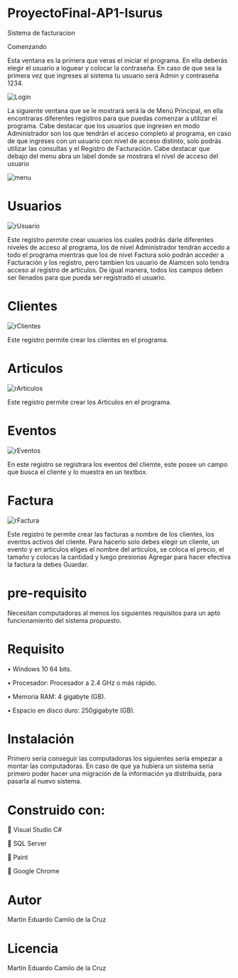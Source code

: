 # ProyectoFinal-AP1-Isurus
Sistema de facturacion

Comenzando

Esta ventana es la primera que veras el iniciar el programa. En ella deberás elegir el usuario a loguear y colocar la contraseña. En caso de que sea la primera vez que ingreses al sistema tu usuario será Admin y contraseña 1234.

![Login](https://user-images.githubusercontent.com/54560181/69508599-a924b200-0f0c-11ea-812c-6b0b481edc57.jpg)

La siguiente ventana que se le mostrará será la de Menú Principal, en ella encontraras diferentes registros para que puedas comenzar a utilizar el programa. Cabe destacar que los usuarios que ingresen en modo Administrador son los que tendrán el acceso completo al programa, en caso de que ingreses con un usuario con nivel de acceso distinto, solo podrás utilizar las consultas y el Registro de Facturación. Cabe destacar que debajo del menu abra un label donde se mostrara el nivel de acceso del usuario

![menu](https://user-images.githubusercontent.com/54560181/69509147-4a603800-0f0e-11ea-81e1-f8ec0f5f5660.jpg)

# Usuarios

![rUsuario](https://user-images.githubusercontent.com/54560181/69542192-4c9fb200-0f61-11ea-97bb-aff39bcc1013.jpg)

Este registro permite crear usuarios los cuales podrás darle diferentes niveles de acceso al programa, los de nivel Administrador tendrán accedo a todo el programa mientras que los de nivel Factura solo podrán acceder a Facturación y los registro, pero tambien los usuario de Alamcen solo tendra acceso al registro de articulos. De igual manera, todos los campos deben ser llenados para que pueda ser registrado el usuario.

# Clientes

![rClientes](https://user-images.githubusercontent.com/54560181/69542468-e6675f00-0f61-11ea-89bd-329770a8a889.jpg)

Este registro permite crear los clientes en el programa.

# Articulos

![rArticulos](https://user-images.githubusercontent.com/54560181/69542650-4a8a2300-0f62-11ea-8bd2-f4cb4e909d5c.jpg)

Este registro permite crear los Articulos en el programa.

# Eventos

![rEventos](https://user-images.githubusercontent.com/54560181/69542865-ae145080-0f62-11ea-83ab-1ab5a6f6b9e0.jpg)

En este registro se registrara los eventos del cliemte, este posee un campo que busca el cliente y lo muestra en un textbox.

# Factura

![rFactura](https://user-images.githubusercontent.com/54560181/69543053-24b14e00-0f63-11ea-96fd-9572ebb98952.jpg)

Este registro te permite crear las facturas a nombre de los clientes, los eventos activos del cliente. Para hacerlo solo debes elegir un cliente, un evento y en articulos eliges el nombre del articulos, se coloca el precio, el tamaño y colocas la cantidad y luego presionas Agregar para hacer efectiva la factura la debes Guardar. 

# pre-requisito

Necesitan computadoras al menos los siguientes requisitos para un apto funcionamiento del sistema propuesto.

# Requisito

• Windows 10 64 bits.

• Procesador: Procesador a 2.4 GHz o más rápido.

• Memoria RAM: 4 gigabyte (GB).

• Espacio en disco duro: 250gigabyte (GB).

# Instalación

Primero sería conseguir las computadoras los siguientes seria empezar a montar las computadoras. En caso de que ya hubiera un sistema seria primero poder hacer una migración de la información ya distribuida, para pasarla al nuevo sistema.

# Construido con:

 Visual Studio C#

 SQL Server

 Paint

 Google Chrome

# Autor

Martín Eduardo Camilo de la Cruz

# Licencia
 
 Martín Eduardo Camilo de la Cruz

